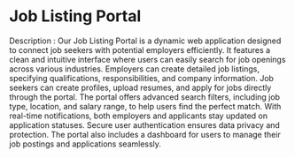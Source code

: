 # Job Listing Portal
Description :
Our Job Listing Portal is a dynamic web
application designed to connect job
seekers with potential employers
efficiently. It features a clean and
intuitive interface where users can easily
search for job openings across various
industries. Employers can create detailed
job listings, specifying qualifications,
responsibilities, and company
information. Job seekers can create
profiles, upload resumes, and apply for
jobs directly through the portal. The
portal offers advanced search filters,
including job type, location, and salary
range, to help users find the perfect
match. With real-time notifications, both
employers and applicants stay updated
on application statuses. Secure user
authentication ensures data privacy and
protection. The portal also includes a
dashboard for users to manage their job
postings and applications seamlessly.
